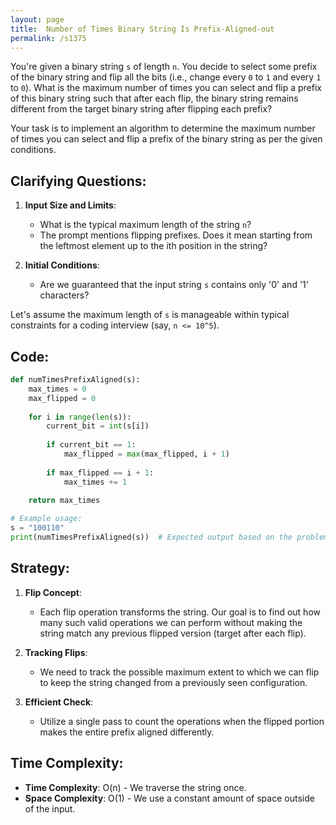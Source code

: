 ```yaml
---
layout: page
title:  Number of Times Binary String Is Prefix-Aligned-out
permalink: /s1375
---
```


You're given a binary string `s` of length `n`. You decide to select some prefix of the binary string and flip all the bits (i.e., change every `0` to `1` and every `1` to `0`). What is the maximum number of times you can select and flip a prefix of this binary string such that after each flip, the binary string remains different from the target binary string after flipping each prefix?

Your task is to implement an algorithm to determine the maximum number of times you can select and flip a prefix of the binary string as per the given conditions.

## Clarifying Questions:

1. **Input Size and Limits**:
   - What is the typical maximum length of the string `n`?
   - The prompt mentions flipping prefixes. Does it mean starting from the leftmost element up to the ith position in the string?
   
2. **Initial Conditions**:
   - Are we guaranteed that the input string `s` contains only '0' and '1' characters?

Let's assume the maximum length of `s` is manageable within typical constraints for a coding interview (say, `n <= 10^5`).

## Code:

```python
def numTimesPrefixAligned(s):
    max_times = 0
    max_flipped = 0
    
    for i in range(len(s)):
        current_bit = int(s[i])
        
        if current_bit == 1:
            max_flipped = max(max_flipped, i + 1)
        
        if max_flipped == i + 1:
            max_times += 1
            
    return max_times

# Example usage:
s = "100110"
print(numTimesPrefixAligned(s))  # Expected output based on the problem constraints
```

## Strategy:

1. **Flip Concept**:
   - Each flip operation transforms the string. Our goal is to find out how many such valid operations we can perform without making the string match any previous flipped version (target after each flip).
   
2. **Tracking Flips**:
   - We need to track the possible maximum extent to which we can flip to keep the string changed from a previously seen configuration.
   
3. **Efficient Check**:
   - Utilize a single pass to count the operations when the flipped portion makes the entire prefix aligned differently.

## Time Complexity:

- **Time Complexity**: O(n) - We traverse the string once.
- **Space Complexity**: O(1) - We use a constant amount of space outside of the input.
